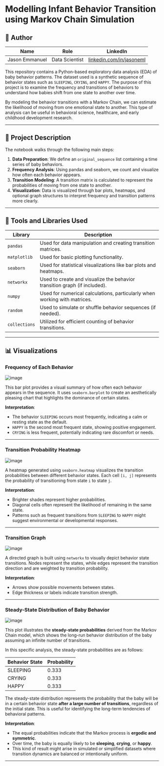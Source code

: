 # Modelling Infant Behavior Transition using Markov Chain Simulation

## 👤 Author

| Name            | Role              | LinkedIn                                      |
|-----------------|-------------------|-----------------------------------------------|
| Jason Emmanuel  | Data Scientist | [linkedin.com/in/jasoneml](https://www.linkedin.com/in/jasoneml/) |

This repository contains a Python-based exploratory data analysis (EDA) of baby behavior patterns. The dataset used is a synthetic sequence of behavior states such as `SLEEPING`, `CRYING`, and `HAPPY`. The purpose of this project is to examine the frequency and transitions of behaviors to understand how babies shift from one state to another over time.

By modeling the behavior transitions with a Markov Chain, we can estimate the likelihood of moving from one emotional state to another. This type of analysis can be useful in behavioral science, healthcare, and early childhood development research.

---

## 📘 Project Description

The notebook walks through the following main steps:

1. **Data Preparation**: We define an `original_sequence` list containing a time series of baby behaviors.
2. **Frequency Analysis**: Using pandas and seaborn, we count and visualize how often each behavior appears.
3. **Transition Modeling**: A transition matrix is calculated to represent the probabilities of moving from one state to another.
4. **Visualization**: Data is visualized through bar plots, heatmaps, and optional graph structures to interpret frequency and transition patterns more clearly.

---

## 🧰 Tools and Libraries Used

| Library        | Description                                                                 |
|----------------|-----------------------------------------------------------------------------|
| `pandas`       | Used for data manipulation and creating transition matrices.                |
| `matplotlib`   | Used for basic plotting functionality.                                      |
| `seaborn`      | Used for statistical visualizations like bar plots and heatmaps.            |
| `networkx`     | Used to create and visualize the behavior transition graph (if included).   |
| `numpy`        | Used for numerical calculations, particularly when working with matrices.   |
| `random`       | Used to simulate or shuffle behavior sequences (if needed).                 |
| `collections`  | Utilized for efficient counting of behavior transitions.                    |

---

## 📊 Visualizations

### Frequency of Each Behavior

![image](https://github.com/user-attachments/assets/28f07ba4-06dc-4203-9570-310373703ece)

This bar plot provides a visual summary of how often each behavior appears in the sequence. It uses `seaborn.barplot` to create an aesthetically pleasing chart that highlights the dominance of certain states.

**Interpretation**:
- The behavior `SLEEPING` occurs most frequently, indicating a calm or resting state as the default.
- `HAPPY` is the second most frequent state, showing positive engagement.
- `CRYING` is less frequent, potentially indicating rare discomfort or needs.

---

### Transition Probability Heatmap

![image](https://github.com/user-attachments/assets/79258593-48a9-495d-bc70-77b58309837d)

A heatmap generated using `seaborn.heatmap` visualizes the transition probabilities between different behavior states. Each cell `[i, j]` represents the probability of transitioning from state `i` to state `j`.

**Interpretation**:
- Brighter shades represent higher probabilities.
- Diagonal cells often represent the likelihood of remaining in the same state.
- Patterns such as frequent transitions from `SLEEPING` to `HAPPY` might suggest environmental or developmental responses.
  
---

### Transition Graph

![image](https://github.com/user-attachments/assets/a89e96a4-e783-4ac1-a4c2-c73488ef0304)

A directed graph is built using `networkx` to visually depict behavior state transitions. Nodes represent the states, while edges represent the transition direction and are weighted by transition probability.

**Interpretation**:
- Arrows show possible movements between states.
- Edge thickness or labels indicate transition strength.

---

### Steady-State Distribution of Baby Behavior

![image](https://github.com/user-attachments/assets/2c3a9808-a081-44b4-9496-aa5cac750566)

This plot illustrates the **steady-state probabilities** derived from the Markov Chain model, which shows the long-run behavior distribution of the baby assuming an infinite number of transitions.

In this specific analysis, the steady-state probabilities are as follows:

| Behavior State | Probability |
|----------------|-------------|
| SLEEPING       | 0.333       |
| CRYING         | 0.333       |
| HAPPY          | 0.333       |

The steady-state distribution represents the probability that the baby will be in a certain behavior state **after a large number of transitions**, regardless of the initial state. This is useful for identifying the long-term tendencies of behavioral patterns.

**Interpretation**:
- The equal probabilities indicate that the Markov process is **ergodic and symmetric**.
- Over time, the baby is equally likely to be **sleeping**, **crying**, or **happy**.
- This kind of result might arise in simulated or simplified datasets where transition dynamics are balanced or intentionally uniform.

---
